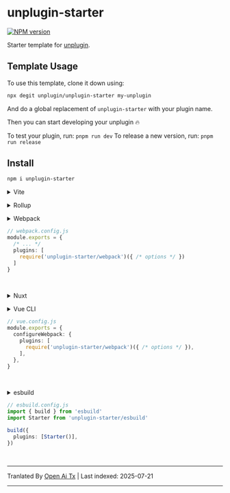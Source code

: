 ﻿
# unplugin-starter

[![NPM version](https://img.shields.io/npm/v/unplugin-starter?color=a1b858&label=)](https://www.npmjs.com/package/unplugin-starter)

Starter template for [unplugin](https://github.com/unjs/unplugin).

## Template Usage

To use this template, clone it down using:


```bash
npx degit unplugin/unplugin-starter my-unplugin
```
And do a global replacement of `unplugin-starter` with your plugin name.

Then you can start developing your unplugin 🔥

To test your plugin, run: `pnpm run dev`
To release a new version, run: `pnpm run release`

## Install


```bash
npm i unplugin-starter
```


<details>
<summary>Vite</summary><br>


```ts
// vite.config.ts
import Starter from 'unplugin-starter/vite'

export default defineConfig({
  plugins: [
    Starter({ /* options */ }),
  ],
})
```
Example: [`playground/`](./playground/)

<br></details>

<details>
<summary>Rollup</summary><br>


```ts
// rollup.config.js
import Starter from 'unplugin-starter/rollup'

export default {
  plugins: [
    Starter({ /* options */ }),
  ],
}
```
<br></details>

<details>
<summary>Webpack</summary><br>
</details>

```ts
// webpack.config.js
module.exports = {
  /* ... */
  plugins: [
    require('unplugin-starter/webpack')({ /* options */ })
  ]
}
```
<br></details>

<details>
<summary>Nuxt</summary><br>


```ts
// nuxt.config.js
export default defineNuxtConfig({
  modules: [
    ['unplugin-starter/nuxt', { /* options */ }],
  ],
})
```
> This module works for both Nuxt 2 and [Nuxt Vite](https://github.com/nuxt/vite)

<br></details>

<details>
<summary>Vue CLI</summary><br>
</details>

```ts
// vue.config.js
module.exports = {
  configureWebpack: {
    plugins: [
      require('unplugin-starter/webpack')({ /* options */ }),
    ],
  },
}
```
<br></details>

<details>
<summary>esbuild</summary><br>
</details>

```ts
// esbuild.config.js
import { build } from 'esbuild'
import Starter from 'unplugin-starter/esbuild'

build({
  plugins: [Starter()],
})
```
<br></details>



---

Tranlated By [Open Ai Tx](https://github.com/OpenAiTx/OpenAiTx) | Last indexed: 2025-07-21

---
